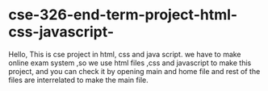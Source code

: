 # cse-326-end-term-project-html-css-javascript-
 Hello,
 This is cse project in  html, css and java script. we have to make online exam system ,so we use html files ,css and javascript to
 make this project, and you can check it by opening main and home file and rest of the files are interrelated to make the main file.
